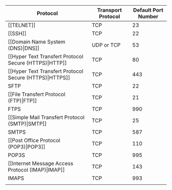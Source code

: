 | **Protocol**                                             | **Transport Protocol** | **Default Port Number** |
| -------------------------------------------------------- | ---------------------- | ----------------------- |
| [[TELNET]]                                               | TCP                    | 23                      |
| [[SSH]]                                                  | TCP                    | 22                      |
| [[Domain Name System (DNS)\|DNS]]                        | UDP or TCP             | 53                      |
| [[Hyper Text Transfert Protocol Secure (HTTPS)\|HTTP]]  | TCP                    | 80                      |
| [[Hyper Text Transfert Protocol Secure (HTTPS)\|HTTPS]] | TCP                    | 443                     |
| SFTP                                                     | TCP                    | 22                      |
| [[File Transfert Protocol (FTP)\|FTP]]                   | TCP                    | 21                      |
| FTPS                                                     | TCP                    | 990                     |
| [[Simple Mail Transfert Protocol (SMTP)\|SMTP]]          | TCP                    | 25                      |
| SMTPS                                                    | TCP                    | 587                     |
| [[Post Office Protocol (POP3)\|POP3]]                    | TCP                    | 110                     |
| POP3S                                                    | TCP                    | 995                     |
| [[Internet Message Access Protocol (IMAP)\|IMAP]]        | TCP                    | 143                     |
| IMAPS                                                    | TCP                    | 993                     |
|                                                          |                        |                         |
